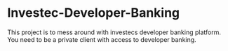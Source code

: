 # Investec-Developer-Banking
This project is to mess around with investecs developer banking platform. You need to be a private client with access to developer banking. 
